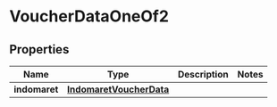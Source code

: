 

# VoucherDataOneOf2


## Properties

| Name | Type | Description | Notes |
|------------ | ------------- | ------------- | -------------|
|**indomaret** | [**IndomaretVoucherData**](IndomaretVoucherData.md) |  |  |



